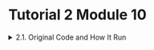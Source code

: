 # Tutorial 2 Module 10

<details>
<summary>2.1. Original Code and How It Run</summary>

Server
![2.1 Original code and how it run](image.png)
Client-1
![2.1 Original code and how it run - 1](image-1.png)
Client-2
![2.1 Original code and how it run - 2](image-2.png)
Client-3
![2.1 Original code and how it run - 3](image-3.png)

Kita perlu menambahkan kode di bawah ini pada `Cargo.toml`
```
[[bin]]
name = "server"

[[bin]]
name = "client"
```

Dengan itu, Cargo akan mengetahui bahwa ada beberapa target biner dalam proyek ini, yaitu server dan client. Dengan menspesifikasikannya dalam `Cargo.toml`, kita memberitahu Cargo untuk membangun eksekutor terpisah untuk masing-masing biner ini saat kita menjalankan `cargo build` atau `cargo run`.

Untuk menjalankan program, 

1. Navigasi ke direktori proyek yang berisi `Cargo.toml`.
2. Jalankan server dengan mengeksekusi `cargo run --bin server`.
3. Jalankan tiga _client_ dengan membuka tiga jendela terminal terpisah dan mengeksekusi `cargo run --bin client`.
4. Setiap _client_ akan terhubung ke server dan meminta kita untuk mengetikkan sebuah pesan/_chat_.
5. Ketikkan sebuah pesan di setiap terminal _client_ dan tekan _Enter_.
6. Amati bahwa pesan tersebut dikirim ke server yang kemudian menyiarkannya ke semua _client_ yang terhubung.
7. Kita akan melihat pesan yang diterima oleh setiap _client_, termasuk yang dikirim oleh dirinya sendiri.

Ketika kita mengetik pesan di setiap _client_, pesan tersebut dikirim ke server, yang kemudian menyiarkannya ke semua _client_ yang terhubung. Setiap _client_ menerima pesan yang disiarkan, termasuk pesan yang dikirimnya sendiri, sehingga terjadi interaksi mirip obrolan antara semua _client_.

</details>

<!-- <details>
<summary>1.3. Multiple Spawn and Removing Drop.</summary>

</details> -->
